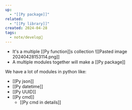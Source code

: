 ```yaml
---
up:
  - "[[Py package]]"
related:
  - "[[Py library]]"
created: 2024-04-28
tags:
  - note/develop🍃
---
```

- It's a multiple [[Py function]]s collection
![[Pasted image 20240428153114.png]]
- A multiple modules together will make a [[Py package]]

We have a lot of modules in python like:
- [[Py json]]
- [[Py datetime]]
- [[Py UUID]]
- [[Py cmd]]
	- [[Py cmd in details]]